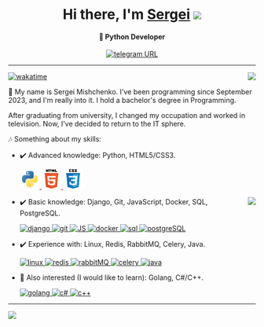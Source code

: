 <h1 align="center">Hi there, I'm <a href="https://github.com/SergeiMischenko" target="_blank">Sergei</a>
<img src="https://github.com/blackcater/blackcater/raw/main/images/Hi.gif" height="32"/></h1>
<h4 align="center">🐍 Python Developer</h4>

<div align="center">
  </a>
    <a href="https://t.me/sergei_mischenko">
    <img alt="telegram URL" src="https://img.shields.io/badge/My tg-0088cc?logo=telegram&logoColor=white&style=for-the-badge">
  </a>
</div>

---
[![wakatime](https://wakatime.com/badge/user/bda4662e-32a5-41c2-8891-55395b3f3783.svg)](https://wakatime.com/@bda4662e-32a5-41c2-8891-55395b3f3783)
<img align="right" src="https://github-readme-stats.vercel.app/api/top-langs/?username=SergeiMischenko&theme=aura_dark&layout=compact"/>

:purple_heart: My name is Sergei Mishchenko. I've been programming since September 2023, and I'm really into it. I hold a bachelor's degree in Programming. 

After graduating from university, I changed my occupation and worked in television. Now, I've decided to return to the IT sphere.

:notes: Something about my skills:

- :heavy_check_mark: Advanced knowledge: Python, HTML5/CSS3.
  
  <a href="https://www.python.org" target="_blank" rel="noreferrer"> <img src="https://raw.githubusercontent.com/devicons/devicon/master/icons/python/python-original.svg" alt="python" width="40" height="40"/> </a>
  <a href="https://www.w3.org/html/" target="_blank" rel="noreferrer"> <img src="https://raw.githubusercontent.com/devicons/devicon/master/icons/html5/html5-original-wordmark.svg" alt="html5" width="40" height="40"/> </a>
  <a href="https://www.w3schools.com/css/" target="_blank" rel="noreferrer"> <img src="https://raw.githubusercontent.com/devicons/devicon/master/icons/css3/css3-original-wordmark.svg" alt="css3" width="40" height="40"/> </a>
  
 <a href="https://www.codewars.com/users/GreySerg" target="_blank" rel="noreferrer"> <img align="right" src="https://github.r2v.ch/codewars?user=GreySerg&theme=nightowl "/> </a>

- :heavy_check_mark: Basic knowledge: Django, Git, JavaScript, Docker, SQL, PostgreSQL.

  <a href="https://www.djangoproject.com/" target="_blank" rel="noreferrer"> <img src="https://img.icons8.com/?size=80&id=IuuVVwsdTi2v&format=png" alt="django" width="40" height="40"/> </a>
  <a href="https://git-scm.com/" target="_blank" rel="noreferrer"> <img src="https://www.vectorlogo.zone/logos/git-scm/git-scm-icon.svg" alt="git" width="40" height="40"/> </a>
  <a href="https://developer.mozilla.org/en-US/docs/Web/JavaScript" target="_blank" rel="noreferrer"> <img src="https://img.icons8.com/?size=48&id=108784&format=png" alt="JS" width="40" height="40"/> </a>
  <a href="https://www.docker.com/" target="_blank" rel="noreferrer"> <img src="https://img.icons8.com/?size=48&id=22813&format=png" alt="docker" width="40" height="40"/> </a>
  <a href="https://cdn.worldvectorlogo.com/logos/amazon-database.svg" target="_blank" rel="noreferrer"> <img src="https://cdn.worldvectorlogo.com/logos/amazon-database.svg" alt="sql" width="40" height="40"/> </a>
  <a href="https://www.postgresql.org/" target="_blank" rel="noreferrer"> <img src="https://img.icons8.com/?size=48&id=38561&format=png" alt="postgreSQL" width="40" height="40"/> </a>
  
- :heavy_check_mark: Experience with: Linux, Redis, RabbitMQ, Celery, Java.
  
  <a href="https://linux-docs.vercel.app/docs/what-is-linux" target="_blank" rel="noreferrer"> <img src="https://img.icons8.com/?size=80&id=HF4xGsjDERHf&format=png" alt="linux" width="40" height="40"/> </a>
  <a href="https://redis.io/?page" target="_blank" rel="noreferrer"> <img src="https://img.icons8.com/?size=48&id=pHS3eRpynIRQ&format=png" alt="redis" width="40" height="40"/> </a>
  <a href="https://www.rabbitmq.com/" target="_blank" rel="noreferrer"> <img src="https://www.rabbitmq.com/img/rabbitmq-logo.svg" alt="rabbitMQ" width="35" height="35"/> </a>
  <a href="https://docs.celeryq.dev/en/stable/" target="_blank" rel="noreferrer"> <img src="https://docs.celeryq.dev/en/stable/_static/celery_512.png" alt="celery" width="35" height="40"/> </a>
  <a href="https://www.java.com/" target="_blank" rel="noreferrer"> <img src="https://cdn.worldvectorlogo.com/logos/java-4.svg" alt="java" width="40" height="40"/> </a>
  
- :bookmark: Also interested (I would like to learn): Golang, C#/C++.

  <a href="https://go.dev/doc/" target="_blank" rel="noreferrer"> <img src="https://img.icons8.com/?size=48&id=44442&format=png" alt="golang" width="40" height="40"/> </a>
  <a href="https://learn.microsoft.com/ru-ru/dotnet/csharp/" target="_blank" rel="noreferrer"> <img src="https://img.icons8.com/?size=50&id=55205&format=png" alt="c#" width="40" height="40"/> </a>
  <a href="https://learn.microsoft.com/ru-ru/cpp/cpp/?view=msvc-170" target="_blank" rel="noreferrer"> <img src="https://img.icons8.com/?size=48&id=40669&format=png" alt="c++" width="40" height="40"/> </a>

___
<img src="http://github-profile-summary-cards.vercel.app/api/cards/profile-details?username=SergeiMischenko&theme=aura_dark"/>

